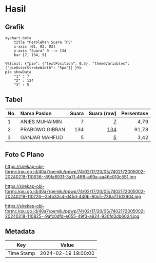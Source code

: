 # Hasil

## Grafik

```mermaid
xychart-beta
    title "Perolehan Suara TPS"
    x-axis [01, 02, 03]
    y-axis "Suara" 0 --> 134
    bar [7, 134, 5]
```

```mermaid
%%{init: {"pie": {"textPosition": 0.5}, "themeVariables": {"pieOuterStrokeWidth": "5px"}} }%%
pie showData
    "1" : 7
    "2" : 134
    "3" : 5
```

## Tabel

| No. | Nama Paslon    | Suara | Suara (raw) | Persentase |
|:--- |:-------------- | -----:| -----------:| ----------:|
| 1   | ANIES MUHAIMIN | 7     | [7][p-1]    | 4,79       |
| 2   | PRABOWO GIBRAN | 134   | [134][p-2]  | 91,78      |
| 3   | GANJAR MAHFUD  | 5     | [5][p-3]    | 3,42       |


[p-1]: https://github.com/gigit-pemilu/pemilu-2024-74-sulawesi-tenggara/blob/main/pilpres/hitung-suara/sub/74-sulawesi-tenggara/sub/02-konawe/sub/17-puriala/sub/2005-poanaha/sub/002-tps/sub/paslon-1.txt
[p-2]: https://github.com/gigit-pemilu/pemilu-2024-74-sulawesi-tenggara/blob/main/pilpres/hitung-suara/sub/74-sulawesi-tenggara/sub/02-konawe/sub/17-puriala/sub/2005-poanaha/sub/002-tps/sub/paslon-2.txt
[p-3]: https://github.com/gigit-pemilu/pemilu-2024-74-sulawesi-tenggara/blob/main/pilpres/hitung-suara/sub/74-sulawesi-tenggara/sub/02-konawe/sub/17-puriala/sub/2005-poanaha/sub/002-tps/sub/paslon-3.txt

## Foto C Plano

https://sirekap-obj-formc.kpu.go.id/40a7/pemilu/ppwp/74/02/17/20/05/7402172005002-20240218-110636--89fa6931-3a7f-4ff8-a69a-aa46c010c551.jpg

https://sirekap-obj-formc.kpu.go.id/40a7/pemilu/ppwp/74/02/17/20/05/7402172005002-20240218-110726--2afb32cd-d45d-440b-90c5-739a72b13904.jpg

https://sirekap-obj-formc.kpu.go.id/40a7/pemilu/ppwp/74/02/17/20/05/7402172005002-20240218-110825--9afc0dfd-e055-49f3-a924-930fd3db6024.jpg


## Metadata

| Key        | Value               |
| ---------- | ------------------- |
| Time Stamp | 2024-02-19 19:00:00 |




